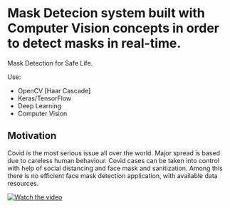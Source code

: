 # Mask Detecion system built with Computer Vision concepts in order to detect masks in real-time. 
Mask Detection for Safe Life.

Use:
- OpenCV [Haar Cascade]
- Keras/TensorFlow 
- Deep Learning
- Computer Vision

## Motivation
Covid is the most serious issue all over the world. Major spread is based due to careless human behaviour. Covid cases can be taken into control with help of social distancing and face mask and sanitization.
Among  this there is no efficient face mask detection application, with available data resources.

[![Watch the video](https://img.youtube.com/vi/T-D1KVIuvjA/maxresdefault.jpg)](https://youtu.be/T-D1KVIuvjA)

